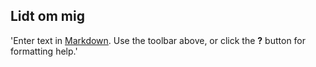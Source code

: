 ## Lidt om mig

'Enter text in [Markdown](http://daringfireball.net/projects/markdown/). Use the toolbar above, or click the **?** button for formatting help.'
